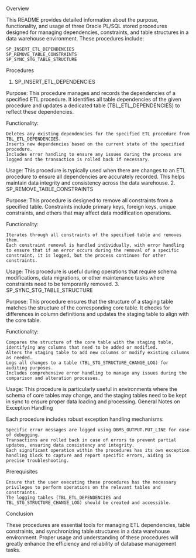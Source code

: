 Overview

This README provides detailed information about the purpose, functionality, and usage of three Oracle PL/SQL stored procedures designed for managing dependencies, constraints, and table structures in a data warehouse environment. These procedures include:

    SP_INSERT_ETL_DEPENDENCIES
    SP_REMOVE_TABLE_CONSTRAINTS
    SP_SYNC_STG_TABLE_STRUCTURE

Procedures
1. SP_INSERT_ETL_DEPENDENCIES

Purpose:
This procedure manages and records the dependencies of a specified ETL procedure. It identifies all table dependencies of the given procedure and updates a dedicated table (TBL_ETL_DEPENDENCIES) to reflect these dependencies.

Functionality:

    Deletes any existing dependencies for the specified ETL procedure from TBL_ETL_DEPENDENCIES.
    Inserts new dependencies based on the current state of the specified procedure.
    Includes error handling to ensure any issues during the process are logged and the transaction is rolled back if necessary.

Usage:
This procedure is typically used when there are changes to an ETL procedure to ensure all dependencies are accurately recorded. This helps maintain data integrity and consistency across the data warehouse.
2. SP_REMOVE_TABLE_CONSTRAINTS

Purpose:
This procedure is designed to remove all constraints from a specified table. Constraints include primary keys, foreign keys, unique constraints, and others that may affect data modification operations.

Functionality:

    Iterates through all constraints of the specified table and removes them.
    Each constraint removal is handled individually, with error handling to ensure that if an error occurs during the removal of a specific constraint, it is logged, but the process continues for other constraints.

Usage:
This procedure is useful during operations that require schema modifications, data migrations, or other maintenance tasks where constraints need to be temporarily removed.
3. SP_SYNC_STG_TABLE_STRUCTURE

Purpose:
This procedure ensures that the structure of a staging table matches the structure of the corresponding core table. It checks for differences in column definitions and updates the staging table to align with the core table.

Functionality:

    Compares the structure of the core table with the staging table, identifying any columns that need to be added or modified.
    Alters the staging table to add new columns or modify existing columns as needed.
    Logs all changes to a table (TBL_STG_STRUCTURE_CHANGE_LOG) for auditing purposes.
    Includes comprehensive error handling to manage any issues during the comparison and alteration processes.

Usage:
This procedure is particularly useful in environments where the schema of core tables may change, and the staging tables need to be kept in sync to ensure proper data loading and processing.
General Notes on Exception Handling

Each procedure includes robust exception handling mechanisms:

    Specific error messages are logged using DBMS_OUTPUT.PUT_LINE for ease of debugging.
    Transactions are rolled back in case of errors to prevent partial updates, ensuring data consistency and integrity.
    Each significant operation within the procedures has its own exception handling block to capture and report specific errors, aiding in precise troubleshooting.

Prerequisites

    Ensure that the user executing these procedures has the necessary privileges to perform operations on the relevant tables and constraints.
    The logging tables (TBL_ETL_DEPENDENCIES and TBL_STG_STRUCTURE_CHANGE_LOG) should be created and accessible.

Conclusion

These procedures are essential tools for managing ETL dependencies, table constraints, and synchronizing table structures in a data warehouse environment. Proper usage and understanding of these procedures will greatly enhance the efficiency and reliability of database management tasks.
